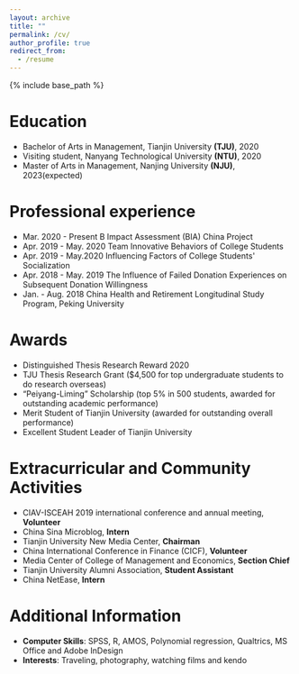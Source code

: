 ```yaml
---
layout: archive
title: ""
permalink: /cv/
author_profile: true
redirect_from:
  - /resume
---
```


{% include base_path %}

Education
======
- Bachelor of Arts in Management, Tianjin University **(TJU)**, 2020
- Visiting student, Nanyang Technological University **(NTU)**, 2020
- Master of Arts in Management, Nanjing University **(NJU)**, 2023(expected)



Professional experience
======
* Mar. 2020 - Present     B Impact Assessment (BIA) China Project
* Apr. 2019 - May. 2020    Team Innovative Behaviors of College Students
* Apr. 2019 - May.2020    Influencing Factors of College Students' Socialization
* Apr. 2018 - May. 2019    The Influence of Failed Donation Experiences on Subsequent Donation Willingness
* Jan. - Aug. 2018    China Health and Retirement Longitudinal Study Program, Peking University


Awards
======
* Distinguished Thesis Research Reward 2020
* TJU Thesis Research Grant ($4,500 for top undergraduate students to do research overseas) 
* “Peiyang-Liming” Scholarship (top 5% in 500 students, awarded for outstanding academic performance) 
* Merit Student of Tianjin University (awarded for outstanding overall performance) 
* Excellent Student Leader of Tianjin University 

# **Extracurricular and Community Activities**

* CIAV-ISCEAH 2019 international conference and annual meeting, **Volunteer**
* China Sina Microblog, **Intern**
* Tianjin University New Media Center, **Chairman**
* China International Conference in Finance (CICF), **Volunteer**
* Media Center of College of Management and Economics, **Section Chief**
* Tianjin University Alumni Association, **Student Assistant**
* China NetEase, **Intern**


Additional Information
======
* **Computer Skills**: SPSS, R, AMOS, Polynomial regression, Qualtrics, MS Office and Adobe InDesign
* **Interests**: Traveling, photography, watching films and kendo

